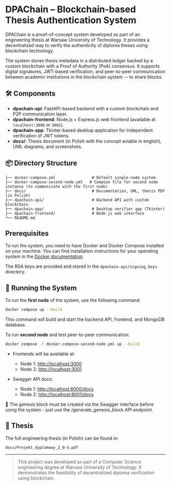 # DPAChain – Blockchain-based Thesis Authentication System

DPAChain is a proof-of-concept system developed as part of an engineering thesis at Warsaw University of Technology. It provides a decentralized way to verify the authenticity of diploma theses using blockchain technology.

The system stores thesis metadata in a distributed ledger backed by a custom blockchain with a Proof of Authority (PoA) consensus. It supports digital signatures, JWT-based verification, and peer-to-peer communication between academic institutions in the blockchain system -- to share blocks.

## 🛠️ Components

- **dpachain-api**: FastAPI-based backend with a custom blockchain and P2P communication layer.
- **dpachain-frontend**: Node.js + Express.js web frontend (available at `localhost:3000` or `3001`).
- **dpachain-app**: Tkinter-based desktop application for independent verification of JWT tokens.
- **docs/**: Thesis document (in Polish with the concept aviable in english), UML diagrams, and screenshots.

## 📦 Directory Structure

```
├── docker-compose.yml                # Default single-node system
├── docker-compose-second-node.yml   # Compose file for second node instance (to communicate with the first node)
├── docs/                             # Documentation, UML, thesis PDF (in Polish)
├── dpachain-api/                     # Backend API with custom blockchain
├── dpachain-app/                     # Desktop verifier app (Tkinter)
├── dpachain-frontend/                # Node.js web interface
└── README.md
```

## Prerequisites
To run the system, you need to have Docker and Docker Compose installed on your machine. You can find installation instructions for your operating system in the [Docker documentation](https://docs.docker.com/get-docker/).

The RSA keys are provided and stored in the `dpachain-api/signing_keys` directory. 


## 🚀 Running the System


To run the **first node** of the system, use the following command:

```bash
docker compose up --build
```
This command will build and start the backend API, frontend, and MongoDB database.
 
To run **second node** and test peer-to-peer communication:

```bash
docker compose -f docker-compose-second-node.yml up --build
```

- Frontends will be available at:
  - Node 1: [http://localhost:3000](http://localhost:3000)
  - Node 2: [http://localhost:3001](http://localhost:3001)

- Swagger API docs:
  - Node 1: [http://localhost:8000/docs](http://localhost:8000/docs)
  - Node 2: [http://localhost:8001/docs](http://localhost:8001/docs)

🧠 The genesis block must be created via the Swagger interface before using the system - just use the /generate_genesis_block API endpoint.

## 📄 Thesis

The full engineering thesis (in Polish) can be found in:

```
docs/Projekt_dyplomowy_2_0-5.pdf
```

---

> This project was developed as part of a Computer Science engineering degree at Warsaw University of Technology. It demonstrates the feasibility of decentralized diploma verification using blockchain.
